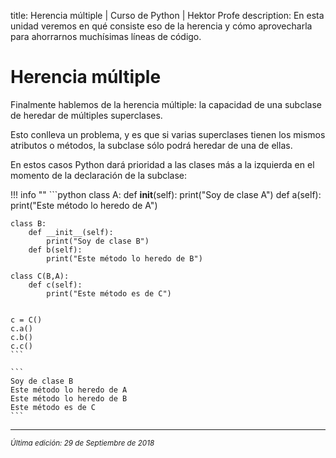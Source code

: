 title: Herencia múltiple | Curso de Python | Hektor Profe
description: En esta unidad veremos en qué consiste eso de la herencia y cómo aprovecharla para ahorrarnos muchísimas líneas de código.

<style>

.admonition.note > .superfences-tabs > label:hover, .headerlink{
    color: #018dc5 !important;
}

.admonition.info{
    font-size: 100%;
}

.admonition.info label{
    font-size: 91%;
}

.admonition.note > .admonition-title {
    display: none;
}

</style>

# Herencia múltiple

Finalmente hablemos de la herencia múltiple: la capacidad de una subclase de heredar de múltiples superclases. 

Esto conlleva un problema, y es que si varias superclases tienen los mismos atributos o métodos, la subclase sólo podrá heredar de una de ellas.

En estos casos Python dará prioridad a las clases más a la izquierda en el momento de la declaración de la subclase:

!!! info "" 
    ```python
    class A:
        def __init__(self):
            print("Soy de clase A")
        def a(self):
            print("Este método lo heredo de A")
            
    class B:
        def __init__(self):
            print("Soy de clase B")
        def b(self):
            print("Este método lo heredo de B")
            
    class C(B,A):
        def c(self):
            print("Este método es de C")


    c = C()
    c.a()
    c.b()
    c.c()
    ```

    ```
    Soy de clase B
    Este método lo heredo de A
    Este método lo heredo de B
    Este método es de C
    ```

___
<small class="edited"><i>Última edición: 29 de Septiembre de 2018</i></small>